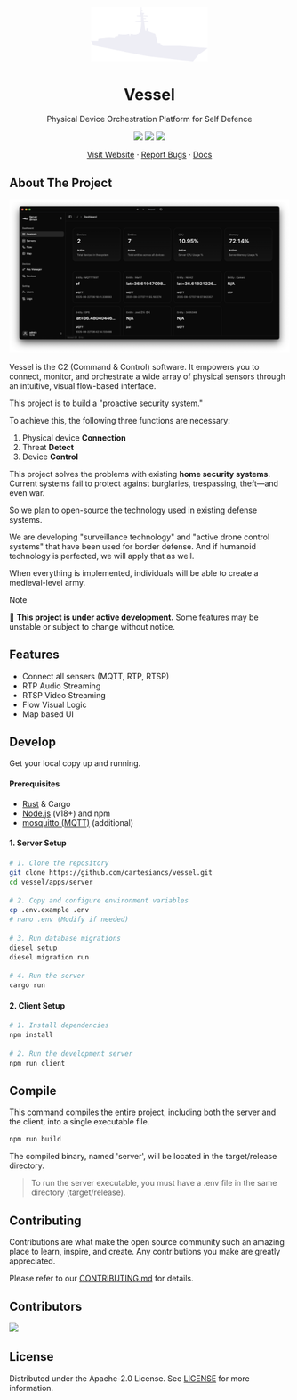 <p align='center'>
<img src='.github/icon.png' width='210' />
<h1 align='center'>Vessel</h1>
<p align='center'>Physical Device Orchestration Platform for Self Defence</p>
</p>

<p align='center'>
<a href="https://github.com/cartesiancs/vessel/blob/main/LICENSE"><img src="https://img.shields.io/github/license/cartesiancs/vessel?style=for-the-badge" /></a>
<a href="https://github.com/cartesiancs/vessel/stargazers"><img src="https://img.shields.io/github/stars/cartesiancs/vessel?style=for-the-badge" /></a>
<a href="https://github.com/cartesiancs/vessel/issues"><img src="https://img.shields.io/github/issues/cartesiancs/vessel?style=for-the-badge" /></a>
</p>

<p align='center'>
<a href="https://vessel.cartesiancs.com/">Visit Website</a> · <a href="https://github.com/cartesiancs/vessel/issues">Report Bugs</a> · <a href="https://vessel.cartesiancs.com/docs/introduction">Docs</a>
</p>

## About The Project

![banner](./.github/banner.png)

Vessel is the C2 (Command & Control) software. It empowers you to connect, monitor, and orchestrate a wide array of physical sensors through an intuitive, visual flow-based interface.

This project is to build a "proactive security system."

To achieve this, the following three functions are necessary:

1. Physical device **Connection**
2. Threat **Detect**
3. Device **Control**

This project solves the problems with existing **home security systems**. Current systems fail to protect against burglaries, trespassing, theft—and even war.

So we plan to open-source the technology used in existing defense systems.

We are developing "surveillance technology" and "active drone control systems" that have been used for border defense. And if humanoid technology is perfected, we will apply that as well.

When everything is implemented, individuals will be able to create a medieval-level army.

> [!NOTE]
> 🚧 <strong>This project is under active development.</strong> Some features may be unstable or subject to change without notice.

## Features

- Connect all sensers (MQTT, RTP, RTSP)
- RTP Audio Streaming
- RTSP Video Streaming
- Flow Visual Logic
- Map based UI

## Develop

Get your local copy up and running.

#### Prerequisites

- [Rust](https://www.rust-lang.org/) & Cargo
- [Node.js](https://nodejs.org/en/) (v18+) and npm
- [mosquitto (MQTT)](https://mosquitto.org/) (additional)

#### 1. Server Setup

```bash
# 1. Clone the repository
git clone https://github.com/cartesiancs/vessel.git
cd vessel/apps/server

# 2. Copy and configure environment variables
cp .env.example .env
# nano .env (Modify if needed)

# 3. Run database migrations
diesel setup
diesel migration run

# 4. Run the server
cargo run
```

#### 2. Client Setup

```bash
# 1. Install dependencies
npm install

# 2. Run the development server
npm run client
```

## Compile

This command compiles the entire project, including both the server and the client, into a single executable file.

```bash
npm run build
```

The compiled binary, named 'server', will be located in the target/release directory.

> To run the server executable, you must have a .env file in the same directory (target/release).

## Contributing

Contributions are what make the open source community such an amazing place to learn, inspire, and create. Any contributions you make are greatly appreciated.

Please refer to our [CONTRIBUTING.md](CONTRIBUTING.md) for details.

## Contributors

 <a href = "https://github.com/cartesiancs/vessel/graphs/contributors">
   <img src = "https://contrib.rocks/image?repo=cartesiancs/vessel"/>
 </a>

## License

Distributed under the Apache-2.0 License. See [LICENSE](LICENSE) for more information.
